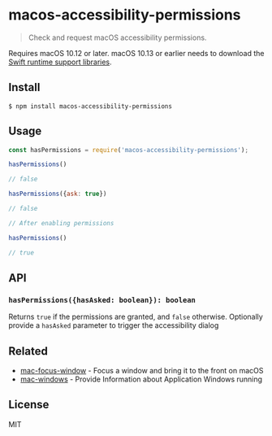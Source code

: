 # macos-accessibility-permissions

> Check and request macOS accessibility permissions.

Requires macOS 10.12 or later. macOS 10.13 or earlier needs to download the [Swift runtime support libraries](https://download.developer.apple.com/Developer_Tools/Swift_5_Runtime_Support_for_Command_Line_Tools/Swift_5_Runtime_Support_for_Command_Line_Tools.dmg).


## Install

```
$ npm install macos-accessibility-permissions
```

## Usage

```js
const hasPermissions = require('macos-accessibility-permissions');

hasPermissions()

// false

hasPermissions({ask: true})

// false

// After enabling permissions

hasPermissions()

// true
```

## API

### `hasPermissions({hasAsked: boolean}): boolean`

Returns `true` if the permissions are granted, and `false` otherwise. Optionally provide a `hasAsked` parameter to trigger the accessibility dialog

## Related

- [mac-focus-window](https://github.com/karaggeorge/mac-focus-window) - Focus a window and bring it to the front on macOS
- [mac-windows](https://github.com/karaggeorge/mac-windows) - Provide Information about Application Windows running

## License

MIT